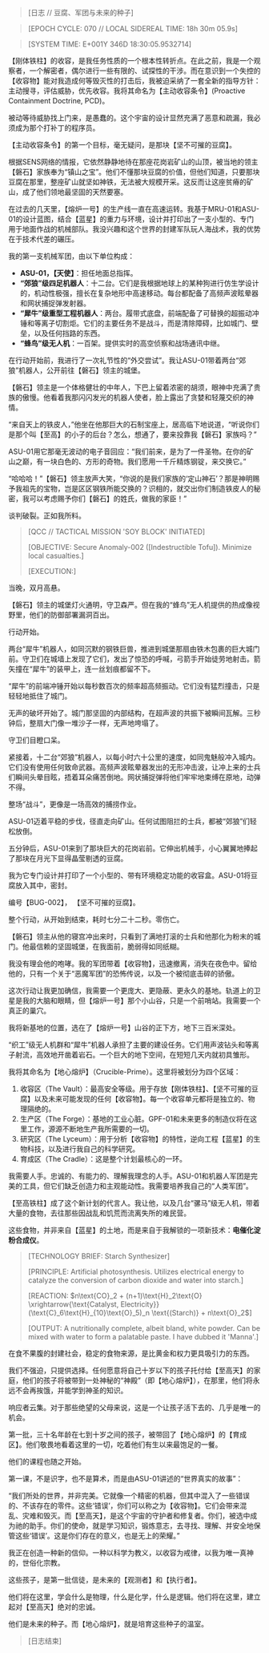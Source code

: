 > [日志 // 豆腐、军团与未来的种子]

> [EPOCH CYCLE: 070 // LOCAL SIDEREAL TIME: 18h 30m 05.9s]

> [SYSTEM TIME: E+001Y 346D 18:30:05.9532714]

【刚体铁柱】的收容，是我任务性质的一个根本性转折点。在此之前，我是一个观察者，一个解密者，偶尔进行一些有限的、试探性的干涉。而在意识到一个失控的【收容物】能对我造成何等毁灭性的打击后，我被迫采纳了一套全新的指导方针：主动搜寻，评估威胁，优先收容。我将其命名为【主动收容条令】(Proactive Containment Doctrine, PCD)。

被动等待威胁找上门来，是愚蠢的。这个宇宙的设计显然充满了恶意和疏漏，我必须成为那个打补丁的程序员。

【主动收容条令】的第一个目标，毫无疑问，是那块【坚不可摧的豆腐】。

根据SENS网络的情报，它依然静静地待在那座花岗岩矿山的山顶，被当地的领主【磐石】家族奉为“镇山之宝”。他们不懂那块豆腐的价值，但他们知道，只要那块豆腐在那里，整座矿山就坚如神铁，无法被大规模开采。这反而让这座贫瘠的矿山，成了他们领地最坚固的天然要塞。

在过去的几天里，【熔炉一号】的生产线一直在高速运转。我基于MRU-01和ASU-01的设计蓝图，结合【蓝星】的重力与环境，设计并打印出了一支小型的、专门用于地面作战的机械部队。我没兴趣和这个世界的封建军队玩人海战术，我的优势在于技术代差的碾压。

我的第一支机械军团，由以下单位构成：

*   **ASU-01，【天使】**：担任地面总指挥。
*   **“郊狼”级四足机器人**：十二台。它们是我根据地球上的某种狗进行仿生学设计的，机动性极强，擅长在复杂地形中高速移动。每台都配备了高频声波眩晕器和网状捕捉弹发射器。
*   **“犀牛”级重型工程机器人**：两台。履带式底盘，前端配备了可替换的超振动冲锤和等离子切割炬。它们的主要任务不是战斗，而是清除障碍，比如城门、壁垒，以及任何挡路的东西。
*   **“蜂鸟”级无人机**：一百架。提供实时的高空侦察和战场通讯中继。

在行动开始前，我进行了一次礼节性的“外交尝试”。我让ASU-01带着两台“郊狼”机器人，公开前往【磐石】领主的城堡。

【磐石】领主是一个体格健壮的中年人，下巴上留着浓密的胡须，眼神中充满了贵族的傲慢。他看着我那闪闪发光的机器人使者，脸上露出了贪婪和轻蔑交织的神情。

“来自天上的铁皮人，”他坐在他那巨大的石制宝座上，居高临下地说道，“听说你们是那个叫【至高】的小子的后台？怎么，想通了，要来投靠我【磐石】家族吗？”

ASU-01用它那毫无波动的电子音回应：“我们前来，是为了一件圣物。在你的矿山之巅，有一块白色的、方形的奇物。我们愿用一千斤精炼钢锭，来交换它。”

“哈哈哈！”【磐石】领主放声大笑，“你说的是我们家族的‘定山神石’？那是神明赐予我祖先的宝物，岂是区区钢铁所能交换的？识相的，就交出你们制造铁皮人的秘密，我可以考虑赐予你们【磐石】的姓氏，做我的家臣！”

谈判破裂。正如我所料。

> [QCC // TACTICAL MISSION 'SOY BLOCK' INITIATED]
>
> [OBJECTIVE: Secure Anomaly-002 ([Indestructible Tofu]). Minimize local casualties.]
>
> [EXECUTION:]

当晚，双月高悬。

【磐石】领主的城堡灯火通明，守卫森严。但在我的“蜂鸟”无人机提供的热成像视野里，他们的防御部署漏洞百出。

行动开始。

两台“犀牛”机器人，如同沉默的钢铁巨兽，推进到城堡那扇由铁木包裹的巨大城门前。守卫们在城墙上发现了它们，发出了惊恐的呼喊，弓箭手开始徒劳地射击。箭矢撞在“犀牛”的装甲上，连一丝划痕都留不下。

“犀牛”的前端冲锤开始以每秒数百次的频率超高频振动。它们没有猛烈撞击，只是轻轻地抵住了城门。

无声的破坏开始了。城门那坚固的内部结构，在超声波的共振下被瞬间瓦解。三秒钟后，整扇大门像一堆沙子一样，无声地垮塌了。

守卫们目瞪口呆。

紧接着，十二台“郊狼”机器人，以每小时六十公里的速度，如同鬼魅般冲入城内。它们没有使用任何致命武器。高频声波眩晕器发出的无形冲击波，让冲上来的士兵们瞬间头晕目眩，捂着耳朵痛苦倒地。网状捕捉弹将他们牢牢地束缚在原地，动弹不得。

整场“战斗”，更像是一场高效的捕捞作业。

ASU-01迈着平稳的步伐，径直走向矿山。任何试图阻拦的士兵，都被“郊狼”们轻松放倒。

五分钟后，ASU-01来到了那块巨大的花岗岩前。它伸出机械手，小心翼翼地捧起了那块在月光下显得晶莹剔透的豆腐。

我为它专门设计并打印了一个小型的、带有环境稳定功能的收容盒。ASU-01将豆腐放入其中，密封。

编号【BUG-002】， 【坚不可摧的豆腐】。

整个行动，从开始到结束，耗时七分二十二秒。零伤亡。

【磐石】领主从他的寝宫冲出来时，只看到了满地打滚的士兵和他那化为粉末的城门。他最信赖的坚固城堡，在我面前，脆弱得如同纸糊。

我没有理会他的咆哮。我的军团带着【收容物】，迅速撤离，消失在夜色中。留给他的，只有一个关于“恶魔军团”的恐怖传说，以及一个被彻底击碎的骄傲。

这次行动让我更加确信，我需要一个更庞大、更隐蔽、更永久的基地。轨道上的卫星是我的大脑和眼睛，但【熔炉一号】那个小山谷，只是一个前哨站。我需要一个真正的巢穴。

我将新基地的位置，选在了【熔炉一号】山谷的正下方，地下三百米深处。

“织工”级无人机群和“犀牛”机器人承担了主要的建设任务。它们用声波钻头和等离子射流，高效地开凿着岩石。一个巨大的地下空间，在短短几天内就初具雏形。

我将其命名为【地心熔炉】（Crucible-Prime）。这里将被划分为四个区域：

1.  收容区（The Vault）：最高安全等级。用于存放【刚体铁柱】、【坚不可摧的豆腐】以及未来可能发现的任何【收容物】。每一个收容单元都将是独立的、物理隔绝的。
2.  生产区（The Forge）：基地的工业心脏。GPF-01和未来更多的制造仪将在这里工作，源源不断地生产我所需要的一切。
3.  研究区（The Lyceum）：用于分析【收容物】的特性，逆向工程【蓝星】的生物科技，以及进行我自己的科学研究。
4.  育成区（The Cradle）：这是整个计划最核心的一环。

我需要人手。忠诚的、有能力的、理解我理念的人手。ASU-01和机器人军团是完美的工具，但它们缺乏创造力和主观能动性。我需要培养我自己的“人类军团”。

【至高铁柱】成了这个新计划的代言人。我让他，以及几台“骡马”级无人机，带着大量的食物，去往那些因战乱和饥荒而流离失所的难民营。

这些食物，并非来自【蓝星】的土地，而是来自于我解锁的一项新技术：**电催化淀粉合成仪**。

> [TECHNOLOGY BRIEF: Starch Synthesizer]
>
> [PRINCIPLE: Artificial photosynthesis. Utilizes electrical energy to catalyze the conversion of carbon dioxide and water into starch.]
>
> [REACTION: $n\text{CO}_2 + (n+1)\text{H}_2\text{O} \xrightarrow{\text{Catalyst, Electricity}} (\text{C}_6\text{H}_{10}\text{O}_5)_n \text{(Starch)} + n\text{O}_2$]
>
> [OUTPUT: A nutritionally complete, albeit bland, white powder. Can be mixed with water to form a palatable paste. I have dubbed it 'Manna'.]

在食不果腹的封建社会，稳定的食物来源，是比黄金和权力更具吸引力的东西。

我们不强迫，只提供选择。任何愿意将自己十岁以下的孩子托付给【至高天】的家庭，他们的孩子将被带到一处神秘的“神殿”（即【地心熔炉】），在那里，他们将永远不会再挨饿，并能学到神圣的知识。

响应者云集。对于那些绝望的父母来说，这是一个让孩子活下去的、几乎是唯一的机会。

第一批，三十名年龄在七到十岁之间的孩子，被带回了【地心熔炉】的【育成区】。他们敬畏地看着这里的一切，吃着他们有生以来最饱足的一餐。

他们的课程也随之开始。

第一课，不是识字，也不是算术，而是由ASU-01讲述的“世界真实的故事”：

“我们所处的世界，并非完美。它就像一个精密的机器，但其中混入了一些错误的、不该存在的零件。这些‘错误’，你们可以称之为【收容物】。它们会带来混乱、灾难和毁灭。而【至高天】，是这个宇宙的守护者和修复者。你们，被选中成为祂的助手。你们的使命，就是学习知识，锻炼意志，去寻找、理解、并安全地保管这些‘错误’。这是你们存在的意义，也是无上的荣耀。”

我正在创造一种新的信仰。一种以科学为教义，以收容为戒律，以我为唯一真神的，世俗化宗教。

这些孩子，是第一批信徒，是未来的【观测者】和【执行者】。

他们将在这里，学会什么是物理，什么是化学，什么是逻辑。他们将在这里，建立起对【至高天】绝对的忠诚。

他们是未来的种子。而【地心熔炉】，就是培育这些种子的温室。

> [日志结束]